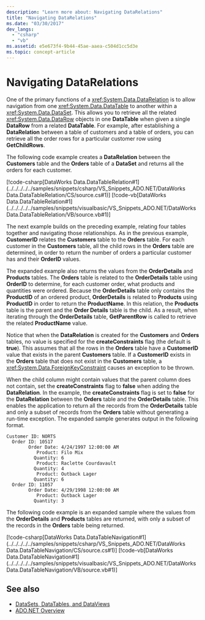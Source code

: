 ```yaml
---
description: "Learn more about: Navigating DataRelations"
title: "Navigating DataRelations"
ms.date: "03/30/2017"
dev_langs: 
  - "csharp"
  - "vb"
ms.assetid: e5e673f4-9b44-45ae-aaea-c504d1cc5d3e
ms.topic: concept-article
---
```

# Navigating DataRelations

One of the primary functions of a <xref:System.Data.DataRelation> is to allow navigation from one <xref:System.Data.DataTable> to another within a <xref:System.Data.DataSet>. This allows you to retrieve all the related <xref:System.Data.DataRow> objects in one **DataTable** when given a single **DataRow** from a related **DataTable**. For example, after establishing a **DataRelation** between a table of customers and a table of orders, you can retrieve all the order rows for a particular customer row using **GetChildRows**.  
  
 The following code example creates a **DataRelation** between the **Customers** table and the **Orders** table of a **DataSet** and returns all the orders for each customer.  
  
 [!code-csharp[DataWorks Data.DataTableRelation#1](../../../../../samples/snippets/csharp/VS_Snippets_ADO.NET/DataWorks Data.DataTableRelation/CS/source.cs#1)]
 [!code-vb[DataWorks Data.DataTableRelation#1](../../../../../samples/snippets/visualbasic/VS_Snippets_ADO.NET/DataWorks Data.DataTableRelation/VB/source.vb#1)]  
  
 The next example builds on the preceding example, relating four tables together and navigating those relationships. As in the previous example, **CustomerID** relates the **Customers** table to the **Orders** table. For each customer in the **Customers** table, all the child rows in the **Orders** table are determined, in order to return the number of orders a particular customer has and their **OrderID** values.  
  
 The expanded example also returns the values from the **OrderDetails** and **Products** tables. The **Orders** table is related to the **OrderDetails** table using **OrderID** to determine, for each customer order, what products and quantities were ordered. Because the **OrderDetails** table only contains the **ProductID** of an ordered product, **OrderDetails** is related to **Products** using **ProductID** in order to return the **ProductName**. In this relation, the **Products** table is the parent and the **Order Details** table is the child. As a result, when iterating through the **OrderDetails** table, **GetParentRow** is called to retrieve the related **ProductName** value.  
  
 Notice that when the **DataRelation** is created for the **Customers** and **Orders** tables, no value is specified for the **createConstraints** flag (the default is **true**). This assumes that all the rows in the **Orders** table have a **CustomerID** value that exists in the parent **Customers** table. If a **CustomerID** exists in the **Orders** table that does not exist in the **Customers** table, a <xref:System.Data.ForeignKeyConstraint> causes an exception to be thrown.  
  
 When the child column might contain values that the parent column does not contain, set the **createConstraints** flag to **false** when adding the **DataRelation**. In the example, the **createConstraints** flag is set to **false** for the **DataRelation** between the **Orders** table and the **OrderDetails** table. This enables the application to return all the records from the **OrderDetails** table and only a subset of records from the **Orders** table without generating a run-time exception. The expanded sample generates output in the following format.  
  
```output  
Customer ID: NORTS  
  Order ID: 10517  
        Order Date: 4/24/1997 12:00:00 AM  
           Product: Filo Mix  
          Quantity: 6  
           Product: Raclette Courdavault  
          Quantity: 4  
           Product: Outback Lager  
          Quantity: 6  
  Order ID: 11057  
        Order Date: 4/29/1998 12:00:00 AM  
           Product: Outback Lager  
          Quantity: 3  
```  
  
 The following code example is an expanded sample where the values from the **OrderDetails** and **Products** tables are returned, with only a subset of the records in the **Orders** table being returned.  
  
 [!code-csharp[DataWorks Data.DataTableNavigation#1](../../../../../samples/snippets/csharp/VS_Snippets_ADO.NET/DataWorks Data.DataTableNavigation/CS/source.cs#1)]
 [!code-vb[DataWorks Data.DataTableNavigation#1](../../../../../samples/snippets/visualbasic/VS_Snippets_ADO.NET/DataWorks Data.DataTableNavigation/VB/source.vb#1)]  
  
## See also

- [DataSets, DataTables, and DataViews](index.md)
- [ADO.NET Overview](../ado-net-overview.md)
